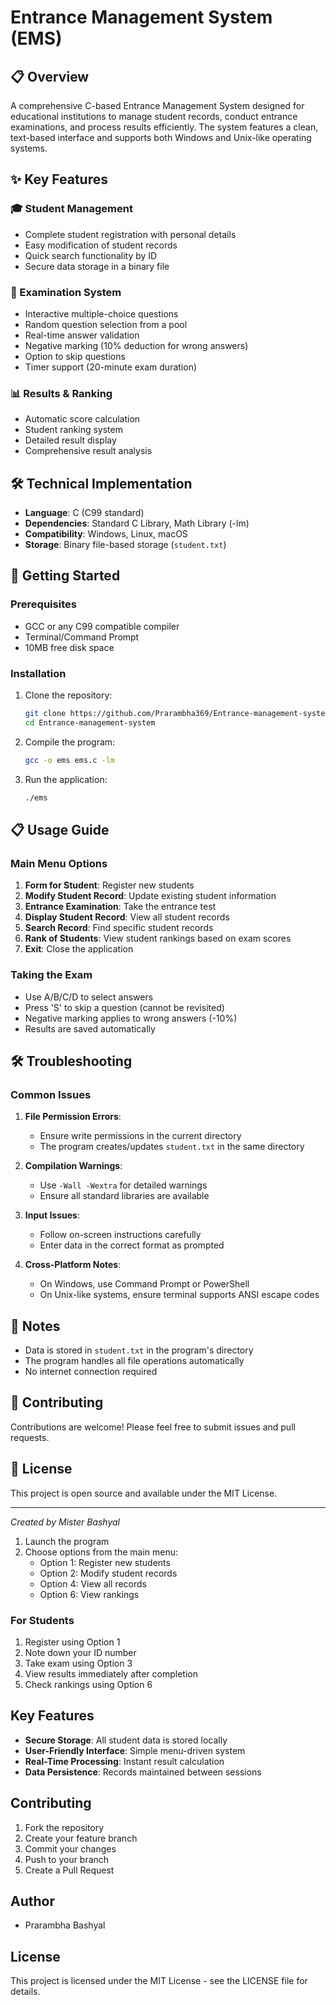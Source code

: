 # Entrance Management System (EMS)

## 📋 Overview
A comprehensive C-based Entrance Management System designed for educational institutions to manage student records, conduct entrance examinations, and process results efficiently. The system features a clean, text-based interface and supports both Windows and Unix-like operating systems.

## ✨ Key Features

### 🎓 Student Management
- Complete student registration with personal details
- Easy modification of student records
- Quick search functionality by ID
- Secure data storage in a binary file

### 📝 Examination System
- Interactive multiple-choice questions
- Random question selection from a pool
- Real-time answer validation
- Negative marking (10% deduction for wrong answers)
- Option to skip questions
- Timer support (20-minute exam duration)

### 📊 Results & Ranking
- Automatic score calculation
- Student ranking system
- Detailed result display
- Comprehensive result analysis

## 🛠️ Technical Implementation
- **Language**: C (C99 standard)
- **Dependencies**: Standard C Library, Math Library (-lm)
- **Compatibility**: Windows, Linux, macOS
- **Storage**: Binary file-based storage (`student.txt`)

## 🚀 Getting Started

### Prerequisites
- GCC or any C99 compatible compiler
- Terminal/Command Prompt
- 10MB free disk space

### Installation
1. Clone the repository:
   ```bash
   git clone https://github.com/Prarambha369/Entrance-management-system.git
   cd Entrance-management-system
   ```

2. Compile the program:
   ```bash
   gcc -o ems ems.c -lm
   ```

3. Run the application:
   ```bash
   ./ems
   ```

## 📋 Usage Guide

### Main Menu Options
1. **Form for Student**: Register new students
2. **Modify Student Record**: Update existing student information
3. **Entrance Examination**: Take the entrance test
4. **Display Student Record**: View all student records
5. **Search Record**: Find specific student records
6. **Rank of Students**: View student rankings based on exam scores
0. **Exit**: Close the application

### Taking the Exam
- Use A/B/C/D to select answers
- Press 'S' to skip a question (cannot be revisited)
- Negative marking applies to wrong answers (-10%)
- Results are saved automatically

## 🛠️ Troubleshooting

### Common Issues
1. **File Permission Errors**:
   - Ensure write permissions in the current directory
   - The program creates/updates `student.txt` in the same directory

2. **Compilation Warnings**:
   - Use `-Wall -Wextra` for detailed warnings
   - Ensure all standard libraries are available

3. **Input Issues**:
   - Follow on-screen instructions carefully
   - Enter data in the correct format as prompted

4. **Cross-Platform Notes**:
   - On Windows, use Command Prompt or PowerShell
   - On Unix-like systems, ensure terminal supports ANSI escape codes

## 📝 Notes
- Data is stored in `student.txt` in the program's directory
- The program handles all file operations automatically
- No internet connection required

## 🤝 Contributing
Contributions are welcome! Please feel free to submit issues and pull requests.

## 📄 License
This project is open source and available under the MIT License.

---
*Created by Mister Bashyal*
1. Launch the program
2. Choose options from the main menu:
   - Option 1: Register new students
   - Option 2: Modify student records
   - Option 4: View all records
   - Option 6: View rankings

### For Students
1. Register using Option 1
2. Note down your ID number
3. Take exam using Option 3
4. View results immediately after completion
5. Check rankings using Option 6

## Key Features
- **Secure Storage**: All student data is stored locally
- **User-Friendly Interface**: Simple menu-driven system
- **Real-Time Processing**: Instant result calculation
- **Data Persistence**: Records maintained between sessions

## Contributing
1. Fork the repository
2. Create your feature branch
3. Commit your changes
4. Push to your branch
5. Create a Pull Request

## Author
- Prarambha Bashyal

## License
This project is licensed under the MIT License - see the LICENSE file for details.
